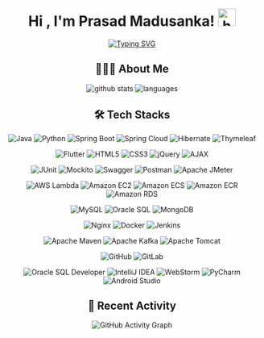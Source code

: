 <div align="center">

<h1>Hi , I'm Prasad Madusanka! <img alt="headline" src="https://media.giphy.com/media/hvRJCLFzcasrR4ia7z/giphy.gif" width="35" /></h1>
<a href="https://git.io/typing-svg"><img  alt="Typing SVG" src="https://readme-typing-svg.herokuapp.com?font=Inconsolata&size=28&duration=3000&pause=100&color=00E5E5&center=true&vCenter=true&width=435&lines=Associate+Technical+Team+Lead;Senior+Java+Developer;Exploring+AWS+Cloud...;Aspiring+AI/ML+Practitioner;" /></a>

## 💁🏻‍♂️ About Me

<img align="top" alt="github stats" src="https://github-readme-stats.vercel.app/api?username=prasadm1022&theme=transparent&show_icons=true&hide_border=true" />
<img align="top" alt="languages" src="https://github-readme-stats.vercel.app/api/top-langs/?username=prasadm1022&theme=transparent&layout=compact&langs_count=5&hide_border=true" />

## 🛠️ Tech Stacks

![Java](https://img.shields.io/badge/Java-ED8B00?style=for-the-badge&logo=openjdk&logoColor=white)
![Python](https://img.shields.io/badge/Python-3776AB?style=for-the-badge&logo=python&logoColor=white)
![Spring Boot](https://img.shields.io/badge/Spring_Boot-6DB33F?style=for-the-badge&logo=spring-boot&logoColor=white)
![Spring Cloud](https://img.shields.io/badge/Spring_Cloud-6DB33F?style=for-the-badge&logo=spring&logoColor=white)
![Hibernate](https://img.shields.io/badge/Hibernate-59666C?style=for-the-badge&logo=hibernate&logoColor=white)
![Thymeleaf](https://img.shields.io/badge/Thymeleaf-005F0F?style=for-the-badge&logo=thymeleaf&logoColor=white)

![Flutter](https://img.shields.io/badge/Flutter-02569B?style=for-the-badge&logo=flutter&logoColor=white)
![HTML5](https://img.shields.io/badge/HTML5-E34F26?style=for-the-badge&logo=html5&logoColor=white)
![CSS3](https://img.shields.io/badge/CSS3-1572B6?style=for-the-badge&logo=css3&logoColor=white)
![jQuery](https://img.shields.io/badge/jQuery-0769AD?style=for-the-badge&logo=jquery&logoColor=white)
![AJAX](https://img.shields.io/badge/AJAX-1E90FF?style=for-the-badge&logo=javascript&logoColor=white)

![JUnit](https://img.shields.io/badge/JUnit-25A162?style=for-the-badge&logo=junit5&logoColor=white)
![Mockito](https://img.shields.io/badge/Mockito-78A641?style=for-the-badge&logo=mockito&logoColor=white)
![Swagger](https://img.shields.io/badge/Swagger-85EA2D?style=for-the-badge&logo=swagger&logoColor=black)
![Postman](https://img.shields.io/badge/Postman-FF6C37?style=for-the-badge&logo=postman&logoColor=white)
![Apache JMeter](https://img.shields.io/badge/Apache_JMeter-D22128?style=for-the-badge&logo=apache-jmeter&logoColor=white)

![AWS Lambda](https://img.shields.io/badge/AWS_Lambda-FF9900?style=for-the-badge&logo=aws-lambda&logoColor=white)
![Amazon EC2](https://img.shields.io/badge/Amazon_EC2-FF9900?style=for-the-badge&logo=amazon-ec2&logoColor=white)
![Amazon ECS](https://img.shields.io/badge/Amazon_ECS-FF9900?style=for-the-badge&logo=amazon-ecs&logoColor=white)
![Amazon ECR](https://img.shields.io/badge/Amazon_ECR-FF9900?style=for-the-badge&logo=amazon-ecr&logoColor=white)
![Amazon RDS](https://img.shields.io/badge/Amazon_RDS-527FFF?style=for-the-badge&logo=amazon-rds&logoColor=white)

![MySQL](https://img.shields.io/badge/MySQL-4479A1?style=for-the-badge&logo=mysql&logoColor=white)
![Oracle SQL](https://img.shields.io/badge/Oracle_SQL-F80000?style=for-the-badge&logo=oracle&logoColor=white)
![MongoDB](https://img.shields.io/badge/MongoDB-47A248?style=for-the-badge&logo=mongodb&logoColor=white)

![Nginx](https://img.shields.io/badge/Nginx-009639?style=for-the-badge&logo=nginx&logoColor=white)
![Docker](https://img.shields.io/badge/Docker-2496ED?style=for-the-badge&logo=docker&logoColor=white)
![Jenkins](https://img.shields.io/badge/Jenkins-D24939?style=for-the-badge&logo=jenkins&logoColor=white)

![Apache Maven](https://img.shields.io/badge/Apache_Maven-C71A36?style=for-the-badge&logo=apache-maven&logoColor=white)
![Apache Kafka](https://img.shields.io/badge/Apache_Kafka-231F20?style=for-the-badge&logo=apache-kafka&logoColor=white)
![Apache Tomcat](https://img.shields.io/badge/Apache_Tomcat-F8DC75?style=for-the-badge&logo=apache-tomcat&logoColor=black)

![GitHub](https://img.shields.io/badge/GitHub-181717?style=for-the-badge&logo=github&logoColor=white)
![GitLab](https://img.shields.io/badge/GitLab-FCA121?style=for-the-badge&logo=gitlab&logoColor=white)

![Oracle SQL Developer](https://img.shields.io/badge/Oracle_SQL_Developer-F80000?style=for-the-badge&logo=oracle&logoColor=white)
![IntelliJ IDEA](https://img.shields.io/badge/IntelliJ_IDEA-000000?style=for-the-badge&logo=intellij-idea&logoColor=white)
![WebStorm](https://img.shields.io/badge/WebStorm-000000?style=for-the-badge&logo=webstorm&logoColor=white)
![PyCharm](https://img.shields.io/badge/PyCharm-000000?style=for-the-badge&logo=pycharm&logoColor=white)
![Android Studio](https://img.shields.io/badge/Android_Studio-3DDC84?style=for-the-badge&logo=android-studio&logoColor=white)

## 🚀 Recent Activity

![GitHub Activity Graph](https://github-readme-activity-graph.vercel.app/graph?username=prasadm1022&theme=github-dark)

</div>
